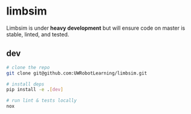 # limbsim

Limbsim is under **heavy development** but will ensure code on master is stable, linted, and tested.

## dev

```bash
# clone the repo
git clone git@github.com:UWRobotLearning/limbsim.git

# install deps
pip install -e .[dev]

# run lint & tests locally
nox

```
